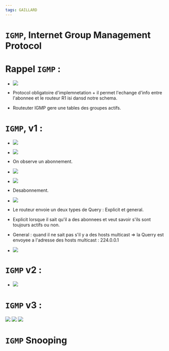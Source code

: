 ```yaml
---
tags: GAILLARD
---
```


# `IGMP`, Internet Group Management Protocol


 
# Rappel `IGMP` : 
 
 * ![](https://i.imgur.com/nKIeZx0.jpg)
 
 * Protocol obligatoire d'implemnetation + il permet l'echange d'info entre l'abonnee et le routeur R1 isi dansd notre schema.
 * Routeuter IGMP gere une tables des groupes actifs.

# `IGMP`, v1 : 



* ![](https://i.imgur.com/q1auqZ6.png)

* ![](https://i.imgur.com/ZCLqv19.png)

* On observe un abonnement.

* ![](https://i.imgur.com/o7qp4V9.jpg)



* ![](https://i.imgur.com/VNPxAgY.png)


* Desabonnement.


* ![](https://i.imgur.com/L2nWit7.png)

* Le routeur envoie un deux types de Query : Explicit et general.
* Explicit lorsque il sait qu'il a des abonnees et veut savoir s'ils sont toujours actifs ou non.
* General : quand il ne sait pas s'il y a des hosts multicast => la Querry est envoyee a l'adresse des hosts multicast : 224.0.0.1 



* ![](https://i.imgur.com/Dz1WPWY.png)



# `IGMP` v2 : 


* ![](https://i.imgur.com/TbxVbvv.png)



# `IGMP` v3 : 



![](https://i.imgur.com/R4kM2OZ.jpg)
![](https://i.imgur.com/mcKqGwg.png)
![](https://i.imgur.com/KWfWydV.jpg)


# `IGMP` Snooping



